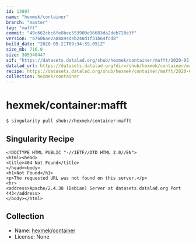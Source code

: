 ```yaml
---
id: 13097
name: "hexmek/container"
branch: "master"
tag: "mafft"
commit: "49c662cbc6fe8bee553900e96683da2deb720e3f"
version: "b7606ae2a88a94deb240d1f31b64fcd8"
build_date: "2020-05-21T09:34:39.051Z"
size_mb: 716.0
size: 305340447
sif: "https://datasets.datalad.org/shub/hexmek/container/mafft/2020-05-21-49c662cb-b7606ae2/b7606ae2a88a94deb240d1f31b64fcd8.sif"
datalad_url: https://datasets.datalad.org?dir=/shub/hexmek/container/mafft/2020-05-21-49c662cb-b7606ae2/
recipe: https://datasets.datalad.org/shub/hexmek/container/mafft/2020-05-21-49c662cb-b7606ae2/Singularity
collection: hexmek/container
---
```


# hexmek/container:mafft

```bash
$ singularity pull shub://hexmek/container:mafft
```

## Singularity Recipe

```singularity
<!DOCTYPE HTML PUBLIC "-//IETF//DTD HTML 2.0//EN">
<html><head>
<title>404 Not Found</title>
</head><body>
<h1>Not Found</h1>
<p>The requested URL was not found on this server.</p>
<hr>
<address>Apache/2.4.38 (Debian) Server at datasets.datalad.org Port 443</address>
</body></html>
```

## Collection

 - Name: [hexmek/container](https://github.com/hexmek/container)
 - License: None

